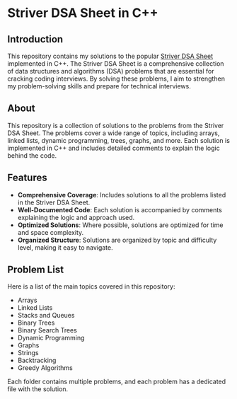 # Striver DSA Sheet in C++

## Introduction
This repository contains my solutions to the popular [Striver DSA Sheet](https://takeuforward.org/interviews/strivers-sde-sheet-top-coding-interview-problems/) implemented in C++. The Striver DSA Sheet is a comprehensive collection of data structures and algorithms (DSA) problems that are essential for cracking coding interviews. By solving these problems, I aim to strengthen my problem-solving skills and prepare for technical interviews.

## About
This repository is a collection of solutions to the problems from the Striver DSA Sheet. The problems cover a wide range of topics, including arrays, linked lists, dynamic programming, trees, graphs, and more. Each solution is implemented in C++ and includes detailed comments to explain the logic behind the code.

## Features
- **Comprehensive Coverage**: Includes solutions to all the problems listed in the Striver DSA Sheet.
- **Well-Documented Code**: Each solution is accompanied by comments explaining the logic and approach used.
- **Optimized Solutions**: Where possible, solutions are optimized for time and space complexity.
- **Organized Structure**: Solutions are organized by topic and difficulty level, making it easy to navigate.

## Problem List

Here is a list of the main topics covered in this repository:

- Arrays
- Linked Lists
- Stacks and Queues
- Binary Trees
- Binary Search Trees
- Dynamic Programming
- Graphs
- Strings
- Backtracking
- Greedy Algorithms

Each folder contains multiple problems, and each problem has a dedicated file with the solution.

